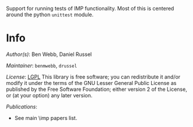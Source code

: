 Support for running tests of IMP functionality. Most of this is centered around the python `unittest` module.

# Info

_Author(s)_: Ben Webb, Daniel Russel

_Maintainer_: `benmwebb`, `drussel`

_License_: [LGPL](http://www.gnu.org/licenses/old-licenses/lgpl-2.1.html)
This library is free software; you can redistribute it and/or
modify it under the terms of the GNU Lesser General Public
License as published by the Free Software Foundation; either
version 2 of the License, or (at your option) any later version.


_Publications_:
 - See main \imp papers list.
